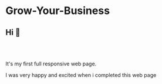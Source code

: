 # Grow-Your-Business
<h2>Hi 👋</h2>
<br>
<br>
<p>It's my first full responsive web page.</p>
<p>I was very happy and excited when i completed this web page</p>

